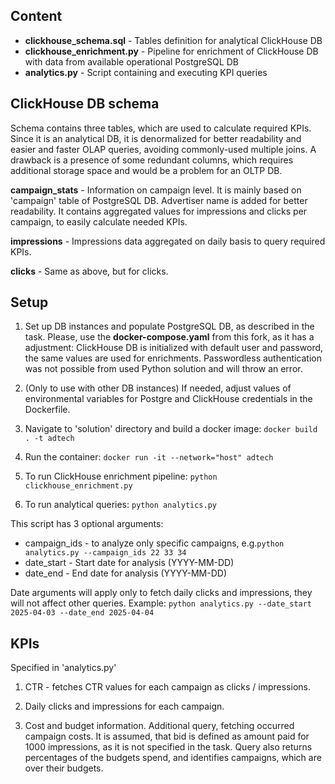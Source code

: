## Content

* **clickhouse_schema.sql** - Tables definition for analytical ClickHouse DB
* **clickhouse_enrichment.py** - Pipeline for enrichment of ClickHouse DB with data from available operational PostgreSQL DB
* **analytics.py** - Script containing and executing KPI queries

## ClickHouse DB schema

Schema contains three tables, which are used to calculate required KPIs. Since it is an analytical DB, it is denormalized for better readability and easier and faster OLAP queries, avoiding commonly-used multiple joins. A drawback is a presence of some redundant columns, which requires additional storage space and would be a problem for an OLTP DB.

**campaign_stats** - Information on campaign level. It is mainly based on 'campaign' table of PostgreSQL DB. Advertiser name is added for better readability. It contains aggregated values for impressions and clicks per campaign, to easily calculate needed KPIs.

**impressions** - Impressions data aggregated on daily basis to query required KPIs.

**clicks** - Same as above, but for clicks.

## Setup

1. Set up DB instances and populate PostgreSQL DB, as described in the task. Please, use the **docker-compose.yaml** from this fork, as it has a adjustment: ClickHouse DB is initialized with default user and password, the same values are used for enrichments. Passwordless authentication was not possible from used Python solution and will throw an error.

2. (Only to use with other DB instances) If needed, adjust values of environmental variables for Postgre and ClickHouse credentials in the Dockerfile.

3. Navigate to 'solution' directory and build a docker image: `docker build . -t adtech`

4. Run the container: `docker run -it --network="host" adtech`

5. To run ClickHouse enrichment pipeline: `python clickhouse_enrichment.py`

6. To run analytical queries: `python analytics.py`

This script has 3 optional arguments:

* campaign_ids - to analyze only specific campaigns, e.g.`python analytics.py --campaign_ids 22 33 34`
* date_start - Start date for analysis (YYYY-MM-DD)
* date_end - End date for analysis (YYYY-MM-DD)

Date arguments will apply only to fetch daily clicks and impressions, they will not affect other queries. Example:
`python analytics.py --date_start 2025-04-03 --date_end 2025-04-04`


## KPIs
Specified in 'analytics.py'

1. CTR - fetches CTR values for each campaign as clicks / impressions.

2. Daily clicks and impressions for each campaign. 

3. Cost and budget information. Additional query, fetching occurred campaign costs. It is assumed, that bid is defined as amount paid for 1000 impressions, as it is not specified in the task. Query also returns percentages of the budgets spend, and identifies campaigns, which are over their budgets.
